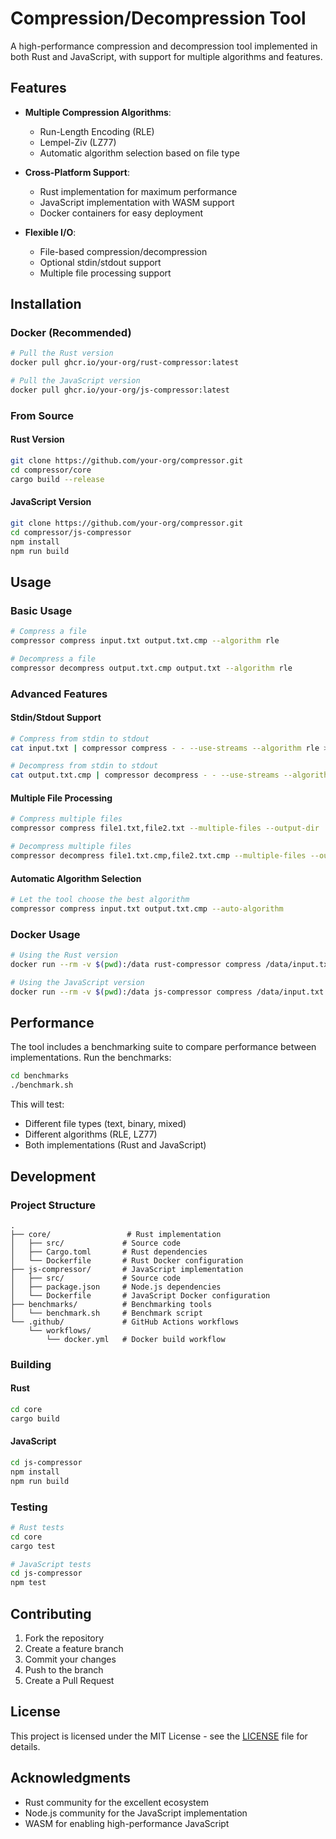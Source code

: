 # Compression/Decompression Tool

A high-performance compression and decompression tool implemented in both Rust and JavaScript, with support for multiple algorithms and features.

## Features

- **Multiple Compression Algorithms**:
  - Run-Length Encoding (RLE)
  - Lempel-Ziv (LZ77)
  - Automatic algorithm selection based on file type

- **Cross-Platform Support**:
  - Rust implementation for maximum performance
  - JavaScript implementation with WASM support
  - Docker containers for easy deployment

- **Flexible I/O**:
  - File-based compression/decompression
  - Optional stdin/stdout support
  - Multiple file processing support

## Installation

### Docker (Recommended)

```bash
# Pull the Rust version
docker pull ghcr.io/your-org/rust-compressor:latest

# Pull the JavaScript version
docker pull ghcr.io/your-org/js-compressor:latest
```

### From Source

#### Rust Version

```bash
git clone https://github.com/your-org/compressor.git
cd compressor/core
cargo build --release
```

#### JavaScript Version

```bash
git clone https://github.com/your-org/compressor.git
cd compressor/js-compressor
npm install
npm run build
```

## Usage

### Basic Usage

```bash
# Compress a file
compressor compress input.txt output.txt.cmp --algorithm rle

# Decompress a file
compressor decompress output.txt.cmp output.txt --algorithm rle
```

### Advanced Features

#### Stdin/Stdout Support

```bash
# Compress from stdin to stdout
cat input.txt | compressor compress - - --use-streams --algorithm rle > output.txt.cmp

# Decompress from stdin to stdout
cat output.txt.cmp | compressor decompress - - --use-streams --algorithm rle > output.txt
```

#### Multiple File Processing

```bash
# Compress multiple files
compressor compress file1.txt,file2.txt --multiple-files --output-dir ./compressed --algorithm rle

# Decompress multiple files
compressor decompress file1.txt.cmp,file2.txt.cmp --multiple-files --output-dir ./decompressed --algorithm rle
```

#### Automatic Algorithm Selection

```bash
# Let the tool choose the best algorithm
compressor compress input.txt output.txt.cmp --auto-algorithm
```

### Docker Usage

```bash
# Using the Rust version
docker run --rm -v $(pwd):/data rust-compressor compress /data/input.txt /data/output.txt.cmp --algorithm rle

# Using the JavaScript version
docker run --rm -v $(pwd):/data js-compressor compress /data/input.txt /data/output.txt.cmp --algorithm rle
```

## Performance

The tool includes a benchmarking suite to compare performance between implementations. Run the benchmarks:

```bash
cd benchmarks
./benchmark.sh
```

This will test:
- Different file types (text, binary, mixed)
- Different algorithms (RLE, LZ77)
- Both implementations (Rust and JavaScript)

## Development

### Project Structure

```
.
├── core/                 # Rust implementation
│   ├── src/             # Source code
│   ├── Cargo.toml       # Rust dependencies
│   └── Dockerfile       # Rust Docker configuration
├── js-compressor/       # JavaScript implementation
│   ├── src/             # Source code
│   ├── package.json     # Node.js dependencies
│   └── Dockerfile       # JavaScript Docker configuration
├── benchmarks/          # Benchmarking tools
│   └── benchmark.sh     # Benchmark script
└── .github/             # GitHub Actions workflows
    └── workflows/
        └── docker.yml   # Docker build workflow
```

### Building

#### Rust

```bash
cd core
cargo build
```

#### JavaScript

```bash
cd js-compressor
npm install
npm run build
```

### Testing

```bash
# Rust tests
cd core
cargo test

# JavaScript tests
cd js-compressor
npm test
```

## Contributing

1. Fork the repository
2. Create a feature branch
3. Commit your changes
4. Push to the branch
5. Create a Pull Request

## License

This project is licensed under the MIT License - see the [LICENSE](LICENSE) file for details.

## Acknowledgments

- Rust community for the excellent ecosystem
- Node.js community for the JavaScript implementation
- WASM for enabling high-performance JavaScript 